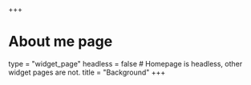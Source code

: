 +++
# About me page
type = "widget_page"
headless = false  # Homepage is headless, other widget pages are not.
title = "Background"
+++
